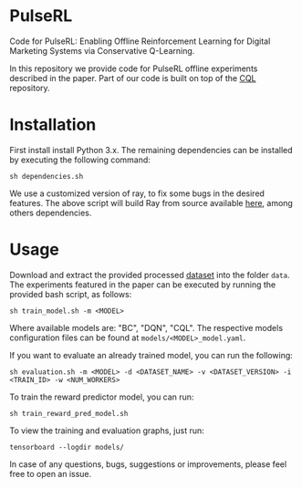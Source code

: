 # PulseRL

Code for PulseRL: Enabling Offline Reinforcement Learning for Digital Marketing Systems via Conservative Q-Learning.

In this repository we provide code for PulseRL offline experiments described in the paper. Part of our code is built on top of the [CQL](https://github.com/aviralkumar2907/CQL) repository.

# Installation

First install install Python 3.x. The remaining dependencies can be installed by executing the following command:

    sh dependencies.sh

We use a customized version of ray, to fix some bugs in the desired features. The above script will build Ray from source available [here](https://github.com/dlb-rl/ray), among others dependencies.

# Usage

Download and extract the provided processed [dataset](https://bit.ly/ac-dataset) into the folder `data`. The experiments featured in the paper can be executed by running the provided bash script, as follows:

    sh train_model.sh -m <MODEL>

Where available models are: "BC", "DQN", "CQL". The respective models configuration files can be found at `models/<MODEL>_model.yaml`.

If you want to evaluate an already trained model, you can run the following:

    sh evaluation.sh -m <MODEL> -d <DATASET_NAME> -v <DATASET_VERSION> -i <TRAIN_ID> -w <NUM_WORKERS>

To train the reward predictor model, you can run:

    sh train_reward_pred_model.sh

To view the training and evaluation graphs, just run:

    tensorboard --logdir models/

In case of any questions, bugs, suggestions or improvements, please feel free to open an issue.
